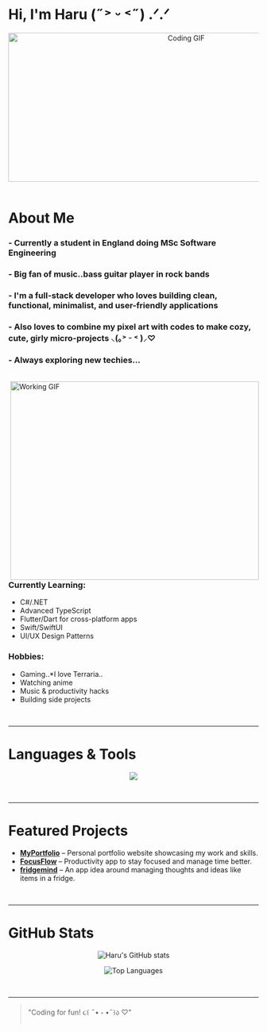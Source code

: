 # Hi, I'm Haru (˶˃ ᵕ ˂˶) .ᐟ.ᐟ

<div align="center">
  <img height="300" width="700" alt="Coding GIF" src="https://raw.githubusercontent.com/Xx-Ashutosh-xX/Xx-Ashutosh-xX/master/assets/208593.gif">
</div>

<br>

# About Me  

### - Currently a student in England doing MSc Software Engineering 
### - Big fan of music..bass guitar player in rock bands
### - I'm a full-stack developer who loves building clean, functional, minimalist, and user-friendly applications
### - Also loves to combine my pixel art with codes to make cozy, cute, girly micro-projects ⸜(｡˃ ᵕ ˂ )⸝♡
### - Always exploring new techies...

<br>

<img align="right" alt="Working GIF" height="400" width="500" src="[https://raw.githubusercontent.com/Xx-Ashutosh-xX/Xx-Ashutosh-xX/master/assets/1936.gif](https://tenor.com/gK8XFCI08Eo.gif)">

### Currently Learning:
- C#/.NET
- Advanced TypeScript  
- Flutter/Dart for cross-platform apps
- Swift/SwiftUI
- UI/UX Design Patterns

### Hobbies:
- Gaming..*I love Terraria..
- Watching anime
- Music & productivity hacks
- Building side projects

<br>

---

# Languages & Tools  

<p align="center">
  <img src="https://skillicons.dev/icons?i=ts,js,react,css,html,dart,flutter,tailwind,firebase,git,vscode&perline=6" />
</p>

<br>

---

# Featured Projects  

- **[MyPortfolio](https://github.com/Haru-Tachibana/MyPortfolio)** – Personal portfolio website showcasing my work and skills.  
- **[FocusFlow](https://github.com/Haru-Tachibana/FocusFlow)** – Productivity app to stay focused and manage time better.  
- **[fridgemind](https://github.com/Haru-Tachibana/fridgemind)** – An app idea around managing thoughts and ideas like items in a fridge.  

<br>

---

# GitHub Stats  

<p align="center">
  <img src="https://github-readme-stats.vercel.app/api?username=Haru-Tachibana&show_icons=true&theme=radical" alt="Haru's GitHub stats"/>
</p>

<p align="center">
  <img src="https://github-readme-stats.vercel.app/api/top-langs/?username=Haru-Tachibana&layout=compact&theme=radical" alt="Top Languages"/>
</p>

<br>

---

> "Coding for fun! ૮꒰ ˶• ༝ •˶꒱ა ♡"
